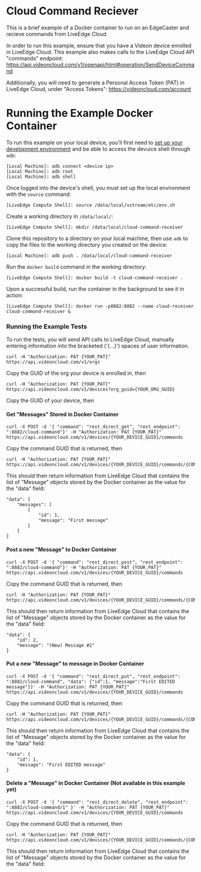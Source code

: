 # Cloud Command Reciever

This is a brief example of a Docker container to run on an EdgeCaster and recieve commands from LiveEdge Cloud

In order to run this example, ensure that you have a Videon device enrolled in LiveEdge Cloud. This example also makes calls to the LiveEdge Cloud API "commands" endpoint: https://api.videoncloud.com/v1/openapi/html#operation/SendDeviceCommand

Additionally, you will need to generate a Personal Access Token (PAT) in LiveEdge Cloud, under "Access Tokens": https://videoncloud.com/account

# Running the Example Docker Container

To run this example on your local device, you'll first need to [set up your development environment](https://support.videonlabs.com/hc/en-us/articles/4403731257491-Getting-Started-with-the-LiveEdge-Compute-Toolkit) and be able to access the devuice shell through `adb`:

```
[Local Machine]: adb connect <device ip>
[Local Machine]: adb root
[Local Machine]: adb shell
```

Once logged into the device's shell, you must set up the local environment with the `source` command:

```
[LiveEdge Compute Shell]: source /data/local/vstream/etc/env.sh
```

Create a working directory in `/data/local/`:

```
[LiveEdge Compute Shell]: mkdir /data/local/cloud-command-receiver
```

Clone this repository to a directory on your local machine, then use `adb` to copy the files to the working directory you created on the device:

```
[Local Machine]: adb push . /data/local/cloud-command-receiver
```

Run the `docker build` command in the working directory:

```
[LiveEdge Compute Shell]: docker build -t cloud-command-receiver .
```

Upon a successful build, run the container in the background to see it in action:

```
[LiveEdge Compute Shell]: docker run -p8882:8882 --name cloud-receiver cloud-command-receiver &
```

### Running the Example Tests

To run the tests, you will send API calls to LiveEdge Cloud, manually entering information into the bracketed ('{...}') spaces of user information.

```
curl -H "Authorization: PAT {YOUR_PAT}" https://api.videoncloud.com/v1/orgs

```
Copy the GUID of the org your device is enrolled in, then

```
curl -H "Authorization: PAT {YOUR_PAT}" https://api.videoncloud.com/v1/devices?org_guid={YOUR_ORG_GUID}
```

Copy the GUID of your device, then

#### Get "Messages" Stored in Docker Container

```
curl -X POST -d '{ "command": "rest_direct_get", "rest_endpoint": ":8882/cloud-command"}' -H "Authorization: PAT {YOUR_PAT}" https://api.videoncloud.com/v1/devices/{YOUR_DEVICE_GUID}/commands
```

Copy the command GUID that is returned, then

```
curl -H "Authorization: PAT {YOUR_PAT}" https://api.videoncloud.com/v1/devices/{YOUR_DEVICE_GUID}/commands/{COMMAND_GUID}
```

This should then return information from LiveEdge Cloud that contains the list of "Message" objects stored by the Docker container as the value for the "data" field:

```
"data": { 
    "messages": [
        {
            "id": 1, 
            "message": "First message"
        }
    ]
}
```

#### Post a new "Message" to Docker Container

```
curl -X POST -d '{ "command": "rest_direct_post", "rest_endpoint": ":8882/cloud-command"}' -H "Authorization: PAT {YOUR_PAT}" https://api.videoncloud.com/v1/devices/{YOUR_DEVICE_GUID}/commands
```

Copy the command GUID that is returned, then

```
curl -H "Authorization: PAT {YOUR_PAT}" https://api.videoncloud.com/v1/devices/{YOUR_DEVICE_GUID}/commands/{COMMAND_GUID}
```

This should then return information from LiveEdge Cloud that contains the list of "Message" objects stored by the Docker container as the value for the "data" field:

```
"data": { 
    "id": 2, 
    "message": "(New) Message #2"
}
```

#### Put a new "Message" to message in Docker Container

```
curl -X POST -d '{ "command": "rest_direct_put", "rest_endpoint": ":8882/cloud-command", "data": {"id":1, "message":"First EDITED message"}}' -H "Authorization: PAT {YOUR_PAT}" https://api.videoncloud.com/v1/devices/{YOUR_DEVICE_GUID}/commands
```

Copy the command GUID that is returned, then

```
curl -H "Authorization: PAT {YOUR_PAT}" https://api.videoncloud.com/v1/devices/{YOUR_DEVICE_GUID}/commands/{COMMAND_GUID}
```

This should then return information from LiveEdge Cloud that contains the list of "Message" objects stored by the Docker container as the value for the "data" field:

```
"data": {
    "id": 1,
    "message": "First EDITED message"
}
```

#### Delete a "Message" in Docker Container (Not available in this example yet)

```
curl -X POST -d '{ "command": "rest_direct_delete", "rest_endpoint": ":8882/cloud-command/1" }' -H "Authorization: PAT {YOUR_PAT}" https://api.videoncloud.com/v1/devices/{YOUR_DEVICE_GUID}/commands
```

Copy the command GUID that is returned, then

```
curl -H "Authorization: PAT {YOUR_PAT}" https://api.videoncloud.com/v1/devices/{YOUR_DEVICE_GUID}/commands/{COMMAND_GUID}
```

This should then return information from LiveEdge Cloud that contains the list of "Message" objects stored by the Docker container as the value for the "data" field:

```

```